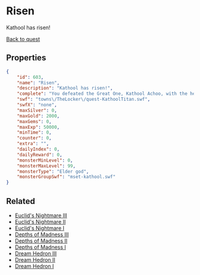 # Risen

Kathool has risen!

[Back to quest](../quests.md)

## Properties

```json
{
    "id": 603,
    "name": "Risen",
    "description": "Kathool has risen!",
    "complete": "You defeated the Great One, Kathool Achoo, with the help of Aquella!",
    "swf": "towns\/TheLocker\/quest-KathoolTitan.swf",
    "swfX": "none",
    "maxSilver": 0,
    "maxGold": 2000,
    "maxGems": 0,
    "maxExp": 50000,
    "minTime": 0,
    "counter": 0,
    "extra": "",
    "dailyIndex": 0,
    "dailyReward": 0,
    "monsterMinLevel": 0,
    "monsterMaxLevel": 99,
    "monsterType": "Elder god",
    "monsterGroupSwf": "mset-kathool.swf"
}
```

## Related

- [Euclid's Nightmare III](../items/3808-euclid-s-nightmare-iii.md)
- [Euclid's Nightmare II](../items/3809-euclid-s-nightmare-ii.md)
- [Euclid's Nightmare I](../items/3810-euclid-s-nightmare-i.md)
- [Depths of Madness III](../items/3811-depths-of-madness-iii.md)
- [Depths of Madness II](../items/3812-depths-of-madness-ii.md)
- [Depths of Madness I](../items/3813-depths-of-madness-i.md)
- [Dream Hedron III](../items/3814-dream-hedron-iii.md)
- [Dream Hedron II](../items/3815-dream-hedron-ii.md)
- [Dream Hedron I](../items/3816-dream-hedron-i.md)

